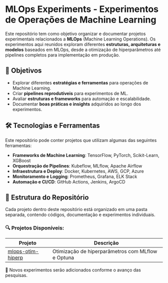 # MLOps Experiments - Experimentos de Operações de Machine Learning

Este repositório tem como objetivo organizar e documentar projetos experimentais relacionados a **MLOps** (Machine Learning Operations). Os experimentos aqui reunidos exploram diferentes **estruturas, arquiteturas e modelos** baseados em MLOps, desde a otimização de hiperparâmetros até pipelines completos para implementação em produção.

## 📌 Objetivos
- Explorar diferentes **estratégias e ferramentas** para operações de Machine Learning.
- Criar **pipelines reprodutíveis** para experimentos de ML.
- Avaliar **estruturas e frameworks** para automação e escalabilidade.
- Documentar **boas práticas e insights** adquiridos ao longo dos experimentos.

## 🛠️ Tecnologias e Ferramentas
Este repositório pode conter projetos que utilizam algumas das seguintes ferramentas:
- **Frameworks de Machine Learning**: TensorFlow, PyTorch, Scikit-Learn, XGBoost
- **Orquestração de Pipelines**: Kubeflow, MLflow, Apache Airflow
- **Infraestrutura e Deploy**: Docker, Kubernetes, AWS, GCP, Azure
- **Monitoramento e Logging**: Prometheus, Grafana, ELK Stack
- **Automação e CI/CD**: GitHub Actions, Jenkins, ArgoCD

## 📂 Estrutura do Repositório
Cada projeto dentro deste repositório está organizado em uma pasta separada, contendo códigos, documentação e experimentos individuais.

### 🔍 Projetos Disponíveis:

| Projeto | Descrição |
|---------|-------------|
| [mlops-otim-hiperp](./mlops-otim-hiperp) | Otimização de hiperparâmetros com MLflow e Optuna |

📌 Novos experimentos serão adicionados conforme o avanço das pesquisas.

